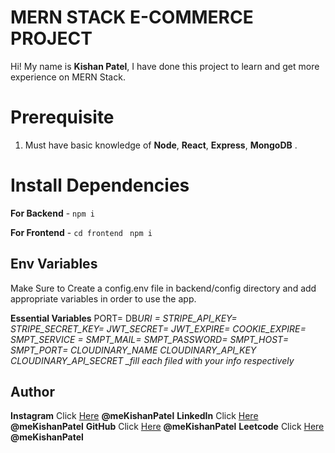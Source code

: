 # MERN STACK E-COMMERCE PROJECT

Hi! My name is **Kishan Patel**, I have done this project to learn and get more experience on MERN Stack.

# Prerequisite

1.  Must have basic knowledge of **Node**, **React**, **Express**, **MongoDB** .

# Install Dependencies

**For Backend** - `npm i`

**For Frontend** - `cd frontend` ` npm i`

## Env Variables

Make Sure to Create a config.env file in backend/config directory and add appropriate variables in order to use the app.

**Essential Variables**
PORT=
DB*URI =
STRIPE_API_KEY=
STRIPE_SECRET_KEY=
JWT_SECRET=
JWT_EXPIRE=
COOKIE_EXPIRE=
SMPT_SERVICE =
SMPT_MAIL=
SMPT_PASSWORD=
SMPT_HOST=
SMPT_PORT=
CLOUDINARY_NAME
CLOUDINARY_API_KEY
CLOUDINARY_API_SECRET
\_fill each filed with your info respectively*

## Author

**Instagram** Click [Here](https://www.instagram.com/kishanpatel3834/) **@meKishanPatel**
**LinkedIn** Click [Here](https://www.linkedin.com/in/kishan-patel-b50466205/) **@meKishanPatel**
**GitHub** Click [Here](https://github.com/KishanIITBBS) **@meKishanPatel**
**Leetcode** Click [Here](https://leetcode.com/Blue_tiger/) **@meKishanPatel**
